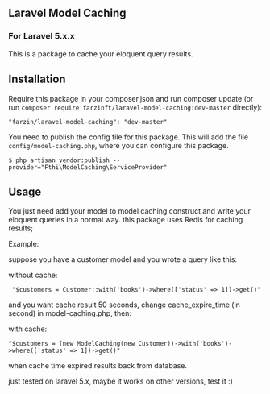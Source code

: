 ## Laravel Model Caching

### For Laravel 5.x.x

This is a package to cache your eloquent query results.


## Installation

Require this package in your composer.json and run composer update (or run `composer require farzinft/laravel-model-caching:dev-master` directly):

    "farzin/laravel-model-caching": "dev-master"

You need to publish the config file for this package. This will add the file `config/model-caching.php`, where you can configure this package.

    $ php artisan vendor:publish --provider="Fthi\ModelCaching\ServiceProvider"
    


## Usage

You just need add your model to model caching construct and write your eloquent queries in a normal way.
this package uses Redis for caching results;

Example:

suppose you have a customer model and you wrote a query like this:

without cache:

     "$customers = Customer::with('books')->where(['status' => 1])->get()"
     
and you want cache result 50 seconds, change cache_expire_time (in second) in model-caching.php, then:

with cache:

    "$customers = (new ModelCaching(new Customer))->with('books')->where(['status' => 1])->get()"
    
when cache time expired results back from database.     

just tested on laravel 5.x, maybe it works on other versions, test it :)     
     




